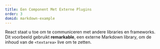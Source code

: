 ```yaml
---
title: Een Component Met Externe Plugins
order: 3
domid: markdown-example
---
```


React staat u toe om te communiceren met andere libraries en frameworks.
Dit voorbeeld gebruikt **remarkable**, een externe Markdown library, om de inhoud van de `<textarea>` live om te zetten.
